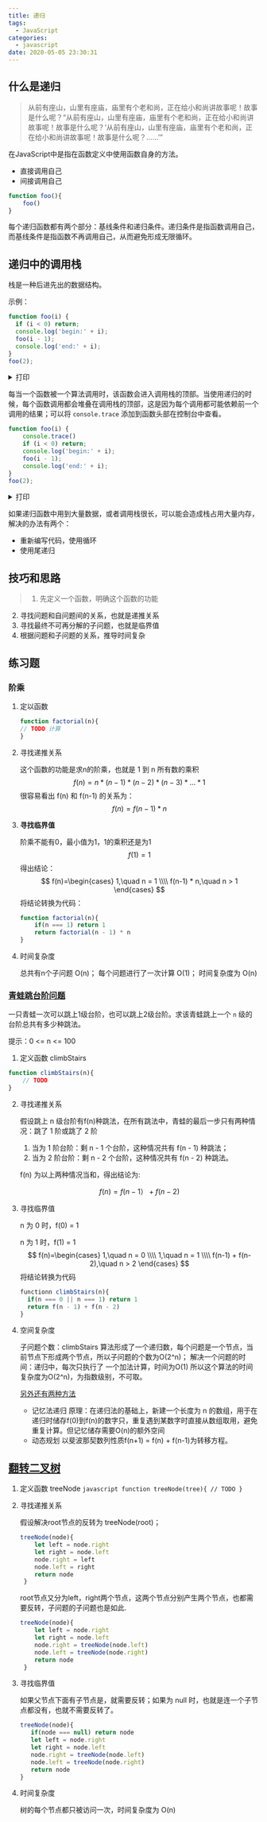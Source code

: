 ```yaml
---
title: 递归
tags:
  - JavaScript
categories:
  - javascript
date: 2020-05-05 23:30:31
---
```



## 什么是递归

> 从前有座山，山里有座庙，庙里有个老和尚，正在给小和尚讲故事呢！故事是什么呢？“从前有座山，山里有座庙，庙里有个老和尚，正在给小和尚讲故事呢！故事是什么呢？‘从前有座山，山里有座庙，庙里有个老和尚，正在给小和尚讲故事呢！故事是什么呢？……’”

在JavaScript中是指在函数定义中使用函数自身的方法。
-   直接调用自己
-   间接调用自己

``` javascript
function foo(){
    foo()
}
```
每个递归函数都有两个部分：基线条件和递归条件。递归条件是指函数调用自己，而基线条件是指函数不再调用自己，从而避免形成无限循环。

## 递归中的调用栈

栈是一种后进先出的数据结构。

示例：

```javascript
function foo(i) {
  if (i < 0) return;
  console.log('begin:' + i);
  foo(i - 1);
  console.log('end:' + i);
}
foo(2);
```
<details>
  <summary>打印</summary>
  <pre>
    begin 2
    begin 1
    begin 0
    end 0
    end 1
    end 2
  </pre>
</details>

每当一个函数被一个算法调用时，该函数会进入调用栈的顶部。当使用递归的时候，每个函数调用都会堆叠在调用栈的顶部，这是因为每个调用都可能依赖前一个调用的结果；可以将 `console.trace` 添加到函数头部在控制台中查看。

```javascript
function foo(i) {
    console.trace()
    if (i < 0) return;
    console.log('begin:' + i);
    foo(i - 1);
    console.log('end:' + i);
}
foo(2);
```
<details>
<summary>打印</summary>
<pre>
<code>
recursion.js:67 console.trace
foo @ recursion.js:67
(anonymous) @ recursion.js:73
recursion.js:69 begin:2
recursion.js:67 console.trace
foo @ recursion.js:67
foo @ recursion.js:70
(anonymous) @ recursion.js:73
recursion.js:69 begin:1
recursion.js:67 console.trace
foo @ recursion.js:67
foo @ recursion.js:70
foo @ recursion.js:70
(anonymous) @ recursion.js:73
recursion.js:69 begin:0
recursion.js:67 console.trace
foo @ recursion.js:67
foo @ recursion.js:70
foo @ recursion.js:70
foo @ recursion.js:70
(anonymous) @ recursion.js:73
recursion.js:71 end:0
recursion.js:71 end:1
recursion.js:71 end:2
</code>
</pre>
</details>

如果递归函数中用到大量数据，或者调用栈很长，可以能会造成栈占用大量内存，解决的办法有两个：
-   重新编写代码，使用循环
-   使用尾递归


## 技巧和思路

> 1. 先定义一个函数，明确这个函数的功能
2. 寻找问题和自问题间的关系，也就是递推关系
3. 寻找最终不可再分解的子问题，也就是临界值
4. 根据问题和子问题的关系，推导时间复杂

## 练习题

### 阶乘

1. 定以函数

    ```javascript
    function factorial(n){
    // TODO 计算
    }
    ```

2. 寻找递推关系

    这个函数的功能是求n的阶乘，也就是 1 到 n 所有数的乘积
    $$f(n) = n * (n - 1) * (n - 2) * (n - 3) * ... * 1$$
    很容易看出 f(n) 和 f(n-1) 的关系为：
    $$f(n) = f(n-1) * n$$

3. **寻找临界值**

    阶乘不能有0，最小值为1，1的乘积还是为1
    $$f(1) = 1$$
    得出结论：
    $$
    f(n)=\begin{cases}
    1,\quad n = 1 \\\\
    f(n-1) * n,\quad n > 1
    \end{cases}
    $$
    将结论转换为代码：
    ```javascript
    function factorial(n){
        if(n === 1) return 1
        return factorial(n - 1) * n
    }
    ```
4. 时间复杂度

    总共有n个子问题 O(n)；
    每个问题进行了一次计算 O(1)；
    时间复杂度为 O(n)

###  [青蛙跳台阶问题](https://leetcode-cn.com/problems/climbing-stairs/)

一只青蛙一次可以跳上1级台阶，也可以跳上2级台阶。求该青蛙跳上一个 `n` 级的台阶总共有多少种跳法。

提示：0 <= n <= 100

1. 定义函数 climbStairs
```javascript
function climbStairs(n){
    // TODO
}
```
2. 寻找递推关系

   假设跳上 n 级台阶有f(n)种跳法，在所有跳法中，青蛙的最后一步只有两种情况：跳了 1 阶或跳了 2 阶
     1. 当为 1 阶台阶：剩 n - 1 个台阶，这种情况共有 f(n - 1) 种跳法；
     2. 当为 2 阶台阶：剩 n - 2 个台阶，这种情况共有 f(n - 2) 种跳法。
   
   f(n) 为以上两种情况当和，得出结论为:
   
   $$f(n) = f(n - 1） + f(n - 2)$$
   
3. 寻找临界值

   n 为 0 时，f(0) = 1

   n 为 1 时，f(1) = 1
   $$
   f(n)=\begin{cases}
   1,\quad n = 0 \\\\
   1,\quad n = 1 \\\\
   f(n-1) + f(n-2),\quad n > 2
   \end{cases}
   $$
   将结论转换为代码

   ```javascript
   functionn climbStairs(n){
     if(n === 0 || n === 1) return 1
     return f(n - 1) + f(n - 2)
   }
   ```

4. 空间复杂度

   子问题个数：climbStairs 算法形成了一个递归数，每个问题是一个节点，当前节点下形成两个节点，所以子问题的个数为O(2^n)；
   解决一个问题的时间：递归中，每次只执行了 一个加法计算，时间为O(1)
   所以这个算法的时间复杂度为O(2^n)，为指数级别，不可取。

   [另外还有两种方法](https://leetcode-cn.com/problems/qing-wa-tiao-tai-jie-wen-ti-lcof/solution/mian-shi-ti-10-ii-qing-wa-tiao-tai-jie-wen-ti-dong/)
   - 记忆法递归
        原理：在递归法的基础上，新建一个长度为 n 的数组，用于在递归时储存f(0)到f(n)的数字只，重复遇到某数字时直接从数组取用，避免重复计算。但记忆储存需要O(n)的额外空间
   - 动态规划
        以斐波那契数列性质f(n+1) = f(n) + f(n-1)为转移方程。

## [翻转二叉树](https://leetcode-cn.com/problems/invert-binary-tree/)

1.  定义函数 treeNode
        ```javascript
        function treeNode(tree){
            // TODO
        }
        ```

2. 寻找递推关系

    假设解决root节点的反转为 treeNode(root)；
    ```javascript
    treeNode(node){
        let left = node.right
        let right = node.left
        node.right = left
        node.left = right
        return node
     }
    ```
    root节点又分为left，right两个节点，这两个节点分别产生两个节点，也都需要反转，子问题的子问题也是如此.
    ```javascript
    treeNode(node){
        let left = node.right
        let right = node.left
        node.right = treeNode(node.left)
        node.left = treeNode(node.right)
        return node
     }
     ```
3. 寻找临界值

    如果父节点下面有子节点是，就需要反转；如果为 null 时，也就是连一个子节点都没有，也就不需要反转了。
     ```javascript
    treeNode(node){
        if(node === null) return node
        let left = node.right
        let right = node.left
        node.right = treeNode(node.left)
        node.left = treeNode(node.right)
        return node
     }
     ```
4. 时间复杂度

    树的每个节点都只被访问一次，时间复杂度为 O(n)